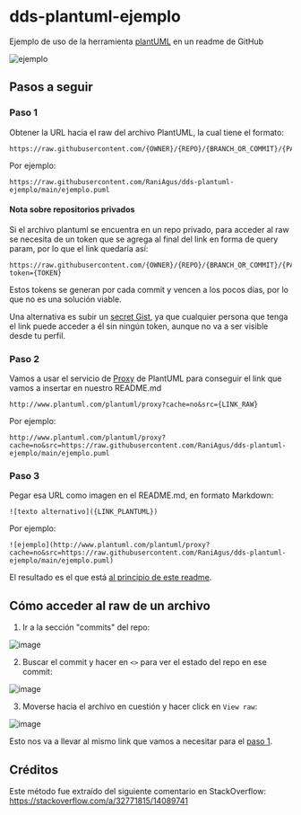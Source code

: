 # dds-plantuml-ejemplo
Ejemplo de uso de la herramienta 
[plantUML](https://plantuml.com/es/class-diagram) en un readme de GitHub

![ejemplo](http://www.plantuml.com/plantuml/proxy?cache=no&src=https://raw.githubusercontent.com/RaniAgus/dds-plantuml-ejemplo/main/ejemplo.puml)

## Pasos a seguir
### Paso 1

Obtener la URL hacia el raw del archivo PlantUML, la cual tiene el formato:
```
https://raw.githubusercontent.com/{OWNER}/{REPO}/{BRANCH_OR_COMMIT}/{PATH_TO_FILE}.puml
```

Por ejemplo:
```
https://raw.githubusercontent.com/RaniAgus/dds-plantuml-ejemplo/main/ejemplo.puml
```
#### Nota sobre repositorios privados

Si el archivo plantuml se encuentra en un repo privado, para acceder al raw se 
necesita de un token que se agrega al final del link en forma de query param, 
por lo que el link quedaría así:
```
https://raw.githubusercontent.com/{OWNER}/{REPO}/{BRANCH_OR_COMMIT}/{PATH_TO_FILE}.puml?token={TOKEN}
```
Estos tokens se generan por cada commit y vencen a los pocos días, por lo que
no es una solución viable.

Una alternativa es subir un [secret Gist](https://gist.github.com/mine), ya 
que cualquier persona que tenga el link puede acceder a él sin ningún token,
aunque no va a ser visible desde tu perfil.

### Paso 2

Vamos a usar el servicio de [Proxy](https://plantuml.com/server) de PlantUML
para conseguir el link que vamos a insertar en nuestro README.md
```
http://www.plantuml.com/plantuml/proxy?cache=no&src={LINK_RAW}
```
Por ejemplo:
```
http://www.plantuml.com/plantuml/proxy?cache=no&src=https://raw.githubusercontent.com/RaniAgus/dds-plantuml-ejemplo/main/ejemplo.puml
```
### Paso 3

Pegar esa URL como imagen en el README.md, en formato Markdown:
```
![texto alternativo]({LINK_PLANTUML})
```

Por ejemplo:
```
![ejemplo](http://www.plantuml.com/plantuml/proxy?cache=no&src=https://raw.githubusercontent.com/RaniAgus/dds-plantuml-ejemplo/main/ejemplo.puml)
```
El resultado es el que está 
[al principio de este readme](#dds-plantuml-ejemplo).

## Cómo acceder al raw de un archivo

1. Ir a la sección "commits" del repo:

![image](https://user-images.githubusercontent.com/39303639/119248270-6b870080-bb66-11eb-8787-98c5e91818d1.png)

2. Buscar el commit y hacer en `<>` para ver el estado del repo en ese commit:

![image](https://user-images.githubusercontent.com/39303639/119248857-54e2a880-bb6a-11eb-84fe-cbd8631bc1e0.png)

3. Moverse hacia el archivo en cuestión y hacer click en `View raw`:

![image](https://user-images.githubusercontent.com/39303639/119248910-cfabc380-bb6a-11eb-95de-d1c5bd3c3054.png)

Esto nos va a llevar al mismo link que vamos a necesitar para el 
[paso 1](#paso-1).

## Créditos

Este método fue extraído del siguiente comentario en StackOverflow: https://stackoverflow.com/a/32771815/14089741
